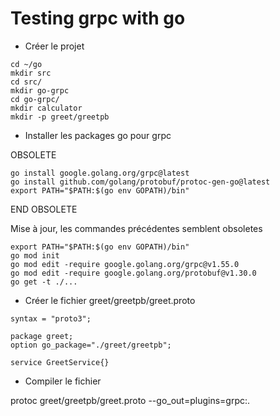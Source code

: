 # Testing grpc with go

* Créer le projet

```
cd ~/go
mkdir src
cd src/
mkdir go-grpc
cd go-grpc/
mkdir calculator
mkdir -p greet/greetpb
```

* Installer les packages go pour grpc

OBSOLETE
```
go install google.golang.org/grpc@latest
go install github.com/golang/protobuf/protoc-gen-go@latest
export PATH="$PATH:$(go env GOPATH)/bin"
```
END OBSOLETE

Mise à jour, les commandes précédentes semblent obsoletes

```
export PATH="$PATH:$(go env GOPATH)/bin"
go mod init
go mod edit -require google.golang.org/grpc@v1.55.0
go mod edit -require google.golang.org/protobuf@v1.30.0
go get -t ./...
```

* Créer le fichier greet/greetpb/greet.proto

```
syntax = "proto3";

package greet;
option go_package="./greet/greetpb";

service GreetService{}
```

* Compiler le fichier

protoc greet/greetpb/greet.proto --go_out=plugins=grpc:.

